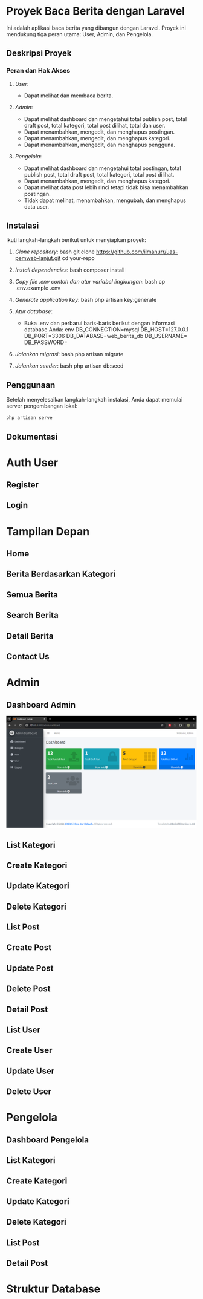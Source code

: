 # Proyek Baca Berita dengan Laravel

Ini adalah aplikasi baca berita yang dibangun dengan Laravel. Proyek ini mendukung tiga peran utama: User, Admin, dan Pengelola.

## Deskripsi Proyek

### Peran dan Hak Akses

1. *User*: 
    - Dapat melihat dan membaca berita.

2. *Admin*: 
    - Dapat melihat dashboard dan mengetahui total publish post, total draft post, total kategori, total post dilihat, total dan user.
    - Dapat menambahkan, mengedit, dan menghapus postingan.
    - Dapat menambahkan, mengedit, dan menghapus kategori.
    - Dapat menambahkan, mengedit, dan menghapus pengguna.

3. *Pengelola*: 
    - Dapat melihat dashboard dan mengetahui total postingan, total publish post, total draft post, total kategori, total post dilihat.
    - Dapat menambahkan, mengedit, dan menghapus kategori.
    - Dapat melihat data post lebih rinci tetapi tidak bisa menambahkan postingan.
    - Tidak dapat melihat, menambahkan, mengubah, dan menghapus data user.

## Instalasi

Ikuti langkah-langkah berikut untuk menyiapkan proyek:

1. *Clone repository*:
    bash
    git clone https://github.com/ilmanurr/uas-pemweb-lanjut.git
    cd your-repo
    

2. *Install dependencies*:
    bash
    composer install
    

3. *Copy file .env contoh dan atur variabel lingkungan*:
    bash
    cp .env.example .env
    

4. *Generate application key*:
    bash
    php artisan key:generate
    

5. *Atur database*:
    - Buka .env dan perbarui baris-baris berikut dengan informasi database Anda:
      env
      DB_CONNECTION=mysql
      DB_HOST=127.0.0.1
      DB_PORT=3306
      DB_DATABASE=web_berita_db
      DB_USERNAME=
      DB_PASSWORD=
      

6. *Jalankan migrasi*:
    bash
    php artisan migrate
    

7. *Jalankan seeder*:
    bash
    php artisan db:seed
    

## Penggunaan

Setelah menyelesaikan langkah-langkah instalasi, Anda dapat memulai server pengembangan lokal:

```bash
php artisan serve
```

## Dokumentasi
# Auth User
## Register
## Login

# Tampilan Depan
## Home
## Berita Berdasarkan Kategori
## Semua Berita
## Search Berita
## Detail Berita
## Contact Us

# Admin
## Dashboard Admin
![alt text](image.png)
## List Kategori
## Create Kategori
## Update Kategori
## Delete Kategori
## List Post
## Create Post
## Update Post
## Delete Post
## Detail Post
## List User
## Create User
## Update User
## Delete User

# Pengelola
## Dashboard Pengelola
## List Kategori
## Create Kategori
## Update Kategori
## Delete Kategori
## List Post
## Detail Post

# Struktur Database
